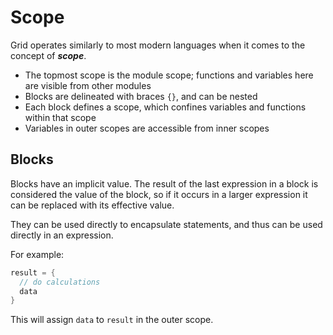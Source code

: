 # Scope

Grid operates similarly to most modern languages when it comes to the concept of ***scope***.

- The topmost scope is the module scope; functions and variables here are visible from other modules
- Blocks are delineated with braces `{}`, and can be nested
- Each block defines a scope, which confines variables and functions within that scope
- Variables in outer scopes are accessible from inner scopes

## Blocks

Blocks have an implicit value. The result of the last expression in a block is considered the value of the block, so if it occurs in a larger expression it can be replaced with its effective value.

They can be used directly to encapsulate statements, and thus can be used directly in an expression.

For example:

```go
result = {
  // do calculations
  data
}
```

This will assign `data` to `result` in the outer scope.

